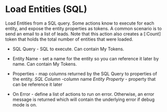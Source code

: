 # Load Entities (SQL)

Load Entities from a SQL query. Some actions know to execute for each entity, and expose the entity properties as tokens. A common scenario is to send an email to a list of leads. Note that this action also creates a [:Count] token that holds the total number of entities that were loaded.

* SQL Query - SQL to execute. Can contain My Tokens.
* Entity Name - set a name for the entity so you can reference it later by name. Can contain My Tokens.
* Properties - map columns returned by the SQL Query to properties of the entity.
             *SQL Column* -column name      *Entity Property* - property that can be reference it later

*  On Error - define a list of actions to run on error. Otherwise, an error message is returned which will contain the underlying error if debug mode is on.
